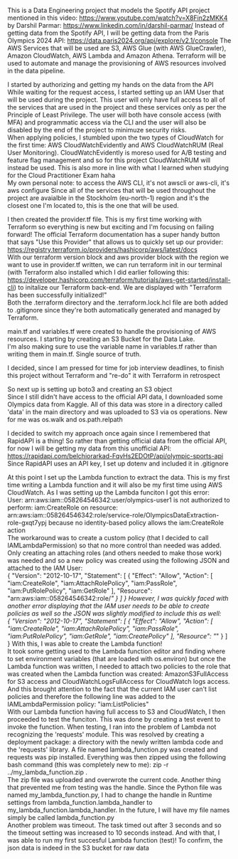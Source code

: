 This is a Data Engineering project that models the Spotify API project mentioned in this video: https://www.youtube.com/watch?v=X8Fin2zMKK4 by Darshil Parmar: https://www.linkedin.com/in/darshil-parmar/
Instead of getting data from the Spotify API, I will be getting data from the Paris Olympics 2024 API: https://data.paris2024.org/api/explore/v2.1/console
The AWS Services that will be used are S3, AWS Glue (with AWS GlueCrawler), Amazon CloudWatch, AWS Lambda and Amazon Athena.
Terraform will be used to automate and manage the provisioning of AWS resources involved in the data pipeline.

I started by authorizing and getting my hands on the data from the API  
While waiting for the request access, I started setting up an IAM User that will be used during the project. This user will only have full access to all of the services that are used in the project and these services only as per the Principle of Least Privilege. The user will both have console access (with MFA) and programmatic access via the CLI and the user will also be disabled by the end of the project to minimuze security risks.  
When applying policies, I stumbled upon the two types of CloudWatch for the first time: AWS CloudWatchEvidently and AWS CloudWatchRUM (Real User Monitoring). CloudWatchEvidently is moreso used for A/B testing and feature flag management and so for this project CloudWatchRUM will instead be used. This is also more in line with what I learned when studying for the Cloud Practitioner Exam haha  
My own personal note: to access the AWS CLI, it's not awscli or aws-cli, it's aws configure
Since all of the services that will be used throughout the project are avaialble in the Stockholm (eu-north-1) region and it's the closest one I'm located to, this is the one that will be used.  

I then created the provider.tf file. This is my first time working with Terraform so everything is new but exciting and I'm focusing on failing forward! The official Terraform documentation has a super handy button that says "Use this Provider" that allows us to quickly set up our provider: https://registry.terraform.io/providers/hashicorp/aws/latest/docs  
With our terraform version block and aws provider block with the region we want to use in provider.tf written, we can run terraform init in our terminal (with Terraform also installed which I did earlier following this: https://developer.hashicorp.com/terraform/tutorials/aws-get-started/install-cli) to initalize our Terraform back-end. We are displayed with "Terraform has been successfully initialized!"  
Both the .terraform directory and the .terraform.lock.hcl file are both added to .gitignore since they're both automatically generated and managed by Terraform.  

main.tf and variables.tf were created to handle the provisioning of AWS resources. I starting by creating an S3 Bucket for the Data Lake.   
I'm also making sure to use the variable name in variables.tf rather than writing them in main.tf. Single source of truth.

I decided, since I am pressed for time for job interview deadlines, to finish this project without Terraform and "re-do" it with Terraform in retrospect

So next up is setting up boto3 and creating an S3 object  
Since I still didn't have access to the official API data, I downloaded some Olympics data from Kaggle. All of this data was store in a directory called 'data' in the main directory and was uploaded to S3 via os operations. New for me was os.walk and os.path.relpath  

I decided to switch my approach once again since I remembered that RapidAPI is a thing! So rather than getting official data from the official API, for now I will be getting my data from this unofficial API: https://rapidapi.com/belchiorarkad-FqvHs2EDOtP/api/olympic-sports-api  
Since RapidAPI uses an API key, I set up dotenv and included it in .gitignore  

At this point I set up the Lambda function to extract the data. This is my first time writing a Lambda function and it will also be my first time using AWS CloudWatch. As I was setting up the Lambda funciton I got this error:  
User: arn:aws:iam::058264546342:user/olympics-user1 is not authorized to perform: iam:CreateRole on resource: arn:aws:iam::058264546342:role/service-role/OlympicsDataExtraction-role-gxqt7ypj because no identity-based policy allows the iam:CreateRole action  
The workaround was to create a custom policy (that I decided to call IAMLambdaPermission) so that no more control than needed was added. Only creating an attaching roles (and others needed to make those work) was needed and so a new policy was created using the following JSON and attached to the IAM User:  
{
    "Version": "2012-10-17",
    "Statement": [
        {
            "Effect": "Allow",
            "Action": [
                "iam:CreateRole",
                "iam:AttachRolePolicy",
                "iam:PassRole",
                "iam:PutRolePolicy",
                "iam:GetRole"
            ],
            "Resource": "arn:aws:iam::058264546342:role/*"
        }
    ]
}
However, I was quickly faced with another error displaying that the IAM user needs to be able to create policies as well so the JSON was slightly modified to include this as well:  
{
    "Version": "2012-10-17",
    "Statement": [
        {
            "Effect": "Allow",
            "Action": [
                "iam:CreateRole",
                "iam:AttachRolePolicy",
                "iam:PassRole",
                "iam:PutRolePolicy",
                "iam:GetRole",
                "iam:CreatePolicy"
            ],
            "Resource": "*"
        }
    ]
}
With this, I was able to create the Lambda function!  
It took some getting used to the Lambda function editor and finding where to set environment variables (that are loaded with os.environ) but once the Lambda function was written, I needed to attach two policies to the role that was created when the Lambda function was created: AmazonS3FullAccess for S3 access and CloudWatchLogsFullAccess for CloudWatch logs access. And this brought attention to the fact that the current IAM user can't list policies and therefore the following line was added to the IAMLambdaPermission policy: "iam:ListPolicies"  
With our Lambda function having full access to S3 and CloudWatch, I then proceeded to test the funciton. This was done by creating a test event to invoke the function. When testing, I ran into the problem of Lambda not recognizing the 'requests' module. This was resolved by creating a deployment package: a directory with the newly written lambda code and the 'requests' library. A file named lambda_function.py was created and requests was pip installed. Everything was then zipped using the following bash command (this was completely new to me):
zip -r ../my_lambda_function.zip .  
The zip file was uploaded and overwrote the current code. Another thing that prevented me from testing was the handle. Since the Python file was named my_lambda_function.py, I had to change the handle in Runtime settings from lambda_function.lambda_handler to my_lambda_function.lambda_handler. In the future, I will have my file names simply be called lambda_function.py  
Another problem was timeout. The task timed out after 3 seconds and so the timeout setting was increased to 10 seconds instead. And with that, I was able to run my first succesful Lambda function (test)! To confirm, the json data is indeed in the S3 bucket for raw data